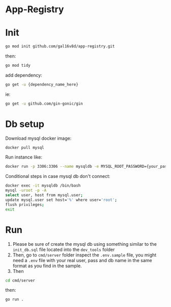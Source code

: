 # App-Registry

# Init

```bash
go mod init github.com/gal16v8d/app-registry.git
```
then:
```bash
go mod tidy
```
add dependency:
```bash
go get -u {dependency_name_here}
```
ie:
```bash
go get -u github.com/gin-gonic/gin
```

# Db setup

Download mysql docker image:
```bash
docker pull mysql
```
Run instance like:
```bash
docker run -p 3306:3306 --name mysqldb -e MYSQL_ROOT_PASSWORD={your_pass_here} -d mysql
```

Conditional steps in case mysql db don't connect:
```bash
docker exec -it mysqldb /bin/bash
mysql -uroot -p -A
select user, host from mysql.user;
update mysql.user set host='%' where user='root';
flush privileges;
exit
```

# Run

1. Please be sure of create the mysql db using something similar to the `init_db.sql`
file located into the `dev_tools` folder
2. Then, go to `cmd/server` folder inspect the `.env.sample` file, you might need a `.env` file with your real user, pass and db name in the same format as you find in the sample.
3. Then

```bash
cd cmd/server
```
then:
```bash
go run .
```